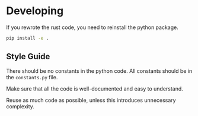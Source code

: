 # Developing

If you rewrote the rust code, you need to reinstall the python package.

```bash
pip install -e .
```

## Style Guide

There should be no constants in the python code. All constants should be in the `constants.py` file.

Make sure that all the code is well-documented and easy to understand.

Reuse as much code as possible, unless this introduces unnecessary complexity.